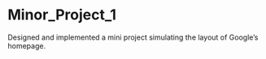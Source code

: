 # Minor_Project_1
Designed and implemented a mini project simulating the layout of Google’s homepage.
